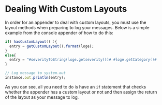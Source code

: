 # Dealing With Custom Layouts

In order for an appender to deal with custom layouts, you must use the layout methods when preparing to log your messages. Below is a simple example from the console appender of how to do this:

```javascript
if( hasCustomLayout() ){
  entry = getCustomLayout().format(loge);
}
else{
  entry = "#severityToString(loge.getseverity())# #loge.getCategory()# #loge.getmessage()# ExtraInfo: #loge.getextraInfoAsString()#";
}

// Log message to system.out
instance.out.println(entry);
```

As you can see, all you need to do is have an `if` statement that checks whether the appender has a custom layout or not and then assign the return of the layout as your message to log.

